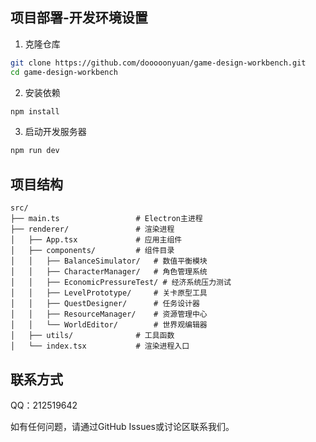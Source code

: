 
## 项目部署-开发环境设置

1. 克隆仓库
```bash
git clone https://github.com/dooooonyuan/game-design-workbench.git
cd game-design-workbench
```

2. 安装依赖
```bash
npm install
```

3. 启动开发服务器
```bash
npm run dev
```

## 项目结构

```
src/
├── main.ts                 # Electron主进程
├── renderer/               # 渲染进程
│   ├── App.tsx             # 应用主组件
│   ├── components/         # 组件目录
│   │   ├── BalanceSimulator/   # 数值平衡模块
│   │   ├── CharacterManager/   # 角色管理系统
│   │   ├── EconomicPressureTest/ # 经济系统压力测试
│   │   ├── LevelPrototype/     # 关卡原型工具
│   │   ├── QuestDesigner/      # 任务设计器
│   │   ├── ResourceManager/    # 资源管理中心
│   │   └── WorldEditor/        # 世界观编辑器
│   ├── utils/              # 工具函数
│   └── index.tsx           # 渲染进程入口
```


## 联系方式
QQ：212519642

如有任何问题，请通过GitHub Issues或讨论区联系我们。

